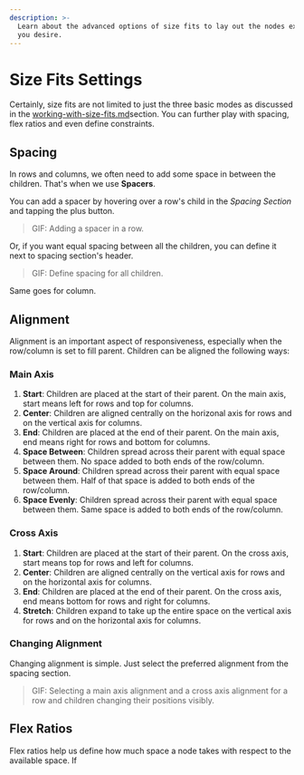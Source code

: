 ```yaml
---
description: >-
  Learn about the advanced options of size fits to lay out the nodes exactly how
  you desire.
---
```


# Size Fits Settings

Certainly, size fits are not limited to just the three basic modes as discussed in the [working-with-size-fits.md](../editor-basics/working-with-size-fits.md "mention")section. You can further play with spacing, flex ratios and even define constraints.

## Spacing

In rows and columns, we often need to add some space in between the children. That's when we use **Spacers**.

You can add a spacer by hovering over a row's child in the _Spacing Section_ and tapping the plus button.

> GIF: Adding a spacer in a row.

Or, if you want equal spacing between all the children, you can define it next to spacing section's header.

> GIF: Define spacing for all children.

Same goes for column.

## Alignment

Alignment is an important aspect of responsiveness, especially when the row/column is set to fill parent. Children can be aligned the following ways:

### Main Axis

1. **Start**: Children are placed at the start of their parent. On the main axis, start means left for rows and top for columns.
2. **Center**: Children are aligned centrally on the horizonal axis for rows and on the vertical axis for columns.
3. **End**: Children are placed at the end of their parent. On the main axis, end means right for rows and bottom for columns.
4. **Space Between**: Children spread across their parent with equal space between them. No space added to both ends of the row/column.
5. **Space Around**: Children spread across their parent with equal space between them. Half of that space is added to both ends of the row/column.
6. **Space Evenly**: Children spread across their parent with equal space between them. Same space is added to both ends of the row/column.

### Cross Axis

1. **Start**: Children are placed at the start of their parent. On the cross axis, start means top for rows and left for columns.
2. **Center**: Children are aligned centrally on the vertical axis for rows and on the horizontal axis for columns.
3. **End**: Children are placed at the end of their parent. On the cross axis, end means bottom for rows and right for columns.
4. **Stretch**: Children expand to take up the entire space on the vertical axis for rows and on the horizontal axis for columns.

### Changing Alignment

Changing alignment is simple. Just select the preferred alignment from the spacing section.

> GIF: Selecting a main axis alignment and a cross axis alignment for a row and children changing their positions visibly.

## Flex Ratios

Flex ratios help us define how much space a node takes with respect to the available space. If
